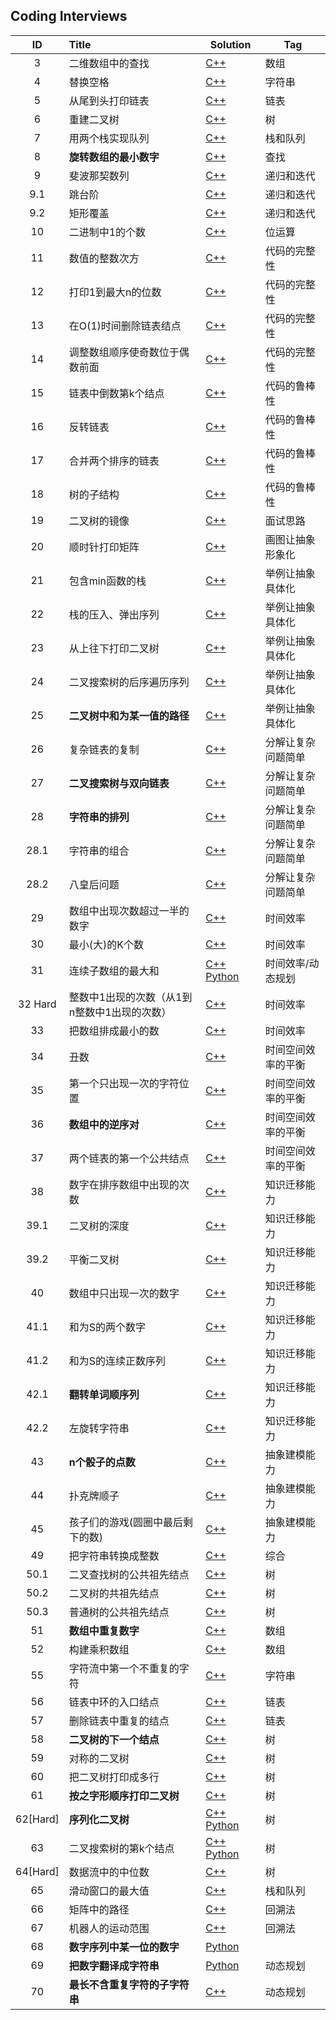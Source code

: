 ## Coding Interviews

|    ID    | Title                                        | Solution                                                     | Tag                |
| :------: | :------------------------------------------- | ------------------------------------------------------------ | ------------------ |
|    3     | 二维数组中的查找                             | [C++](./Solution/03/find.cpp)                                | 数组               |
|    4     | 替换空格                                     | [C++](./Solution/04/replaceSpace.cpp)                        | 字符串             |
|    5     | 从尾到头打印链表                             | [C++](./Solution/05/printListFromTailToHead.cpp)             | 链表               |
|    6     | 重建二叉树                                   | [C++](./Solution/06/reConstructBinaryTree.cpp)               | 树                 |
|    7     | 用两个栈实现队列                             | [C++](./Solution/07/queueWithTwoStacks.cpp)                  | 栈和队列           |
|    8     | **旋转数组的最小数字**                       | [C++](./Solution/08/minNumberInRotateArray.cpp)              | 查找               |
|    9     | 斐波那契数列                                 | [C++](./Solution/09/Fibonacci.cpp)                           | 递归和迭代         |
|   9.1    | 跳台阶                                       | [C++](./Solution/09/jumpFloor.cpp)                           | 递归和迭代         |
|   9.2    | 矩形覆盖                                     | [C++](./Solution/09/rectCover.cpp)                           | 递归和迭代         |
|    10    | 二进制中1的个数                              | [C++](./Solution/10/numberOf1.cpp)                           | 位运算             |
|    11    | 数值的整数次方                               | [C++](./Solution/11/power.cpp)                               | 代码的完整性       |
|    12    | 打印1到最大n的位数                           | [C++](./Solution/12/print1ToMaxOfDigits.cpp)                 | 代码的完整性       |
|    13    | 在O(1)时间删除链表结点                       | [C++](./Solution/13/deleteNode.cpp)                          | 代码的完整性       |
|    14    | 调整数组顺序使奇数位于偶数前面               | [C++](./Solution/14/reOrderArray.cpp)                        | 代码的完整性       |
|    15    | 链表中倒数第k个结点                          | [C++](./Solution/15/findKthToTail.cpp)                       | 代码的鲁棒性       |
|    16    | 反转链表                                     | [C++](./Solution/16/reverseList.cpp)                         | 代码的鲁棒性       |
|    17    | 合并两个排序的链表                           | [C++](./Solution/17/mergeList.cpp)                           | 代码的鲁棒性       |
|    18    | 树的子结构                                   | [C++](./Solution/18/hasSubtree.cpp)                          | 代码的鲁棒性       |
|    19    | 二叉树的镜像                                 | [C++](./Solution/19/mirror.cpp)                              | 面试思路           |
|    20    | 顺时针打印矩阵                               | [C++](./Solution/20/printMatrix.cpp)                         | 画图让抽象形象化   |
|    21    | 包含min函数的栈                              | [C++](./Solution/21/stackWithMin.cpp)                        | 举例让抽象具体化   |
|    22    | 栈的压入、弹出序列                           | [C++](./Solution/22/isPopOrder.cpp)                          | 举例让抽象具体化   |
|    23    | 从上往下打印二叉树                           | [C++](./Solution/23/printFromTopToBottom.cpp)                | 举例让抽象具体化   |
|    24    | 二叉搜索树的后序遍历序列                     | [C++](./Solution/24/verifySquenceOfBST.cpp)                  | 举例让抽象具体化   |
|    25    | **二叉树中和为某一值的路径**                 | [C++](./Solution/25/findPath.cpp)                            | 举例让抽象具体化   |
|    26    | 复杂链表的复制                               | [C++](./Solution/26/clone.cpp)                               | 分解让复杂问题简单 |
|    27    | **二叉搜索树与双向链表**                     | [C++](./Solution/27/convert.cpp)                             | 分解让复杂问题简单 |
|    28    | **字符串的排列**                             | [C++](./Solution/28/permutation.cpp)                         | 分解让复杂问题简单 |
|   28.1   | 字符串的组合                                 | [C++](./Solution/28/combination.cpp)                         | 分解让复杂问题简单 |
|   28.2   | 八皇后问题                                   | [C++](./Solution/28/queueChess.cpp)                          | 分解让复杂问题简单 |
|    29    | 数组中出现次数超过一半的数字                 | [C++](./Solution/29/moreThanHalfNum.cpp)                     | 时间效率           |
|    30    | 最小(大)的K个数                              | [C++](./Solution/30/getLeastNumbers.cpp)                     | 时间效率           |
|    31    | 连续子数组的最大和                           | [C++](./Solution/31/greatestSumOfSubarrays.cpp)&ensp;[Python](./Solution/31/greatestSumOfSubarrays.py) | 时间效率/动态规划  |
| 32 Hard  | 整数中1出现的次数（从1到n整数中1出现的次数） | [C++](./Solution/32/numberOf1Between1AndN.cpp)               | 时间效率           |
|    33    | 把数组排成最小的数                           | [C++](./Solution/33/printMinNumber.cpp)                      | 时间效率           |
|    34    | 丑数                                         | [C++](./Solution/34/getUglyNumber.cpp)                       | 时间空间效率的平衡 |
|    35    | 第一个只出现一次的字符位置                   | [C++](./Solution/35/firstNotRepeatingChar.cpp)               | 时间空间效率的平衡 |
|    36    | **数组中的逆序对**                           | [C++](./Solution/36/inversePairs.cpp)                        | 时间空间效率的平衡 |
|    37    | 两个链表的第一个公共结点                     | [C++](./Solution/37/findFirstCommonNode.cpp)                 | 时间空间效率的平衡 |
|    38    | 数字在排序数组中出现的次数                   | [C++](./Solution/38/getNumberOfK.cpp)                        | 知识迁移能力       |
|   39.1   | 二叉树的深度                                 | [C++](./Solution/39/treeDepth.cpp)                           | 知识迁移能力       |
|   39.2   | 平衡二叉树                                   | [C++](./Solution/39/isBalanced.cpp)                          | 知识迁移能力       |
|    40    | 数组中只出现一次的数字                       | [C++](./Solution/40/findNumsAppearOnce.cpp)                  | 知识迁移能力       |
|   41.1   | 和为S的两个数字                              | [C++](./Solution/41/findNumbersWithSum.cpp)                  | 知识迁移能力       |
|   41.2   | 和为S的连续正数序列                          | [C++](./Solution/41/findContinuousSequence.cpp)              | 知识迁移能力       |
|   42.1   | **翻转单词顺序列**                           | [C++](./Solution/42/reverseSentence.cpp)                     | 知识迁移能力       |
|   42.2   | 左旋转字符串                                 | [C++](./Solution/42/leftRotateString.cpp)                    | 知识迁移能力       |
|    43    | **n个骰子的点数**                            | [C++](./Solution/43/diceProbiluty.cpp)                       | 抽象建模能力       |
|    44    | 扑克牌顺子                                   | [C++](./Solution/44/IsContinuous.cpp)                        | 抽象建模能力       |
|    45    | 孩子们的游戏(圆圈中最后剩下的数)             | [C++](./Solution/45/lastRemaining.cpp)                       | 抽象建模能力       |
|    49    | 把字符串转换成整数                           | [C++](./Solution/49/StrToInt.cpp)                            | 综合               |
|   50.1   | 二叉查找树的公共祖先结点                     | [C++](https://github.com/cqw5/CodingTraining/blob/master/LeetCodeOJ/Solution/235/lowestCommonAncestor.cpp) | 树                 |
|   50.2   | 二叉树的共祖先结点                           | [C++](https://github.com/cqw5/CodingTraining/blob/master/LeetCodeOJ/Solution/236/lowestCommonAncestor.cpp) | 树                 |
|   50.3   | 普通树的公共祖先结点                         | [C++](./Solution/50/lowestCommonAncestor.cpp)                | 树                 |
|    51    | **数组中重复数字**                           | [C++](./Solution/51/duplicate.cpp)                           | 数组               |
|    52    | 构建乘积数组                                 | [C++](./Solution/52/multiply.cpp)                            | 数组               |
|    55    | 字符流中第一个不重复的字符                   | [C++](./Solution/55/firstAppearingOnce.cpp)                  | 字符串             |
|    56    | 链表中环的入口结点                           | [C++](./Solution/56/entryNodeOfLoop.cpp)                     | 链表               |
|    57    | 删除链表中重复的结点                         | [C++](./Solution/57/deleteDuplication.cpp)                   | 链表               |
|    58    | **二叉树的下一个结点**                       | [C++](./Solution/58/getNext.cpp)                             | 树                 |
|    59    | 对称的二叉树                                 | [C++](./Solution/59/isSymmetrical.cpp)                       | 树                 |
|    60    | 把二叉树打印成多行                           | [C++](./Solution/60/print.cpp)                               | 树                 |
|    61    | **按之字形顺序打印二叉树**                   | [C++](./Solution/61/print.cpp)                               | 树                 |
| 62[Hard] | **序列化二叉树**                             | [C++](./Solution/62/treeSerAndDeSer.cpp)&ensp;[Python](./Solution/62/treeSerAndDeSer.py) | 树                 |
|    63    | 二叉搜索树的第k个结点                        | [C++](./Solution/63/kthNode.cpp)&ensp;[Python](./Solution/63/kthNode.py) | 树                 |
| 64[Hard] | 数据流中的中位数                             | [C++](./Solution/64/streamMedian.cpp)                        | 树                 |
|    65    | 滑动窗口的最大值                             | [C++](./Solution/65/maxInWindows.cpp)                        | 栈和队列           |
|    66    | 矩阵中的路径                                 | [C++](./Solution/66/hasPath.cpp)                             | 回溯法             |
|    67    | 机器人的运动范围                             | [C++](./Solution/67/movingCount.cpp)                         | 回溯法             |
|    68    | **数字序列中某一位的数字**                    | [Python](./Solution/68/findNthDigit.py)                         |              |
|    69    | **把数字翻译成字符串**                       | [Python](./Solution/69/translateNum.py)                         |  动态规划        |
|    70    | **最长不含重复字符的子字符串**                | [C++](./Solution/70/lengthOfLongestSubstring.cpp)               | 动态规划            |




